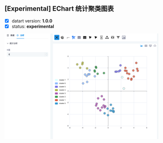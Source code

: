 ## [Experimental] EChart 统计聚类图表

- [x] datart version: **1.0.0**
- [x] status: **experimental**

![时序图](./experiment-cluster-chart.png)
